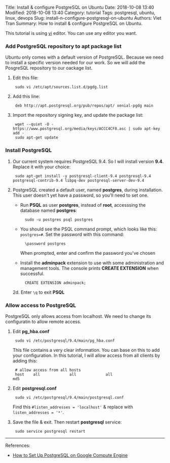 Title: Install & configure PostgreSQL on Ubuntu
Date: 2018-10-08 13:40
Modified: 2018-10-08 13:40
Category: tutorial
Tags: postgresql, ubuntu, linux, devops
Slug: install-n-configure-postgresql-on-ubuntu
Authors: Viet Tran
Summary: How to install & configure PostgreSQL on Ubuntu.

This tutorial is using [vi](https://en.wikipedia.org/wiki/Vi) editor. You can use any editor you want. 

### Add PostgreSQL repository to **apt** package list

Ubuntu only comes with a default version of PostgreSQL. Because we need to install a specific version needed for our work. So we will add the PosgreSQL repository to our oackage list.

1. Edit this file:

        sudo vi /etc/apt/sources.list.d/pgdg.list

1. Add this line:

        deb http://apt.postgresql.org/pub/repos/apt/ xenial-pgdg main

1. Import the repository signing key, and update the package list:

        wget --quiet -O - https://www.postgresql.org/media/keys/ACCC4CF8.asc | sudo apt-key add -
        sudo apt-get update

### Install PostgreSQL

1. Our current system requires PostgreSQL 9.4. So I will install version **9.4**. Replace it with your choice:

        sudo apt-get install -y postgresql-client-9.4 postgresql-9.4 postgresql-contrib-9.4 libpq-dev postgresql-server-dev-9.4


1. PostgreSQL created a default user, named **postgres**, during installation. This user doesn't yet have a password, so you'll need to set one.

    - Run **PSQL** as user **postgres**, instead of **root**, accesssing the database named **postgres**:

            sudo -u postgres psql postgres

    - You should see the PSQL command prompt, which looks like this: `postgres=#`.
    Set the password with this command:

            \password postgres

        When prompted, enter and confirm the password you've chosen

    - Install the **adminpack** extension to use with some administration and management tools. The console prints **CREATE EXTENSION** when successful.

            CREATE EXTENSION adminpack;

    2d. Enter `\q` to exit **PSQL**

### Allow access to PostgreSQL

PostgreSQL only allows access from localhost. We need to change its configuratin to allow remote access.

1. Edit **pg_hba.conf**

        sudo vi /etc/postgresql/9.4/main/pg_hba.conf
    This file contains a very clear information. You can base on this to add your configuration. In this tutorial, I will allow access from all clients by adding this:

        # allow access from all hosts
        host    all             all             all                     md5


2. Edit **postgresql.conf**

        sudo vi /etc/postgresql/9.4/main/postgresql.conf
    Find this `#listen_addresses = 'localhost'` & replace with `listen_addresses = '*'`.

3. Save the file & exit. Then restart **postgresql** service:

        sudo service postgresql restart


---

References:

- [How to Set Up PostgreSQL on Google Compute Engine](https://cloud.google.com/community/tutorials/setting-up-postgres)